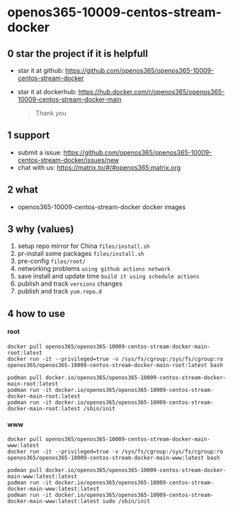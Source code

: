 # openos365-10009-centos-stream-docker

## 0 star the project if it is helpfull

* star it at github: https://github.com/openos365/openos365-10009-centos-stream-docker
* star it at dockerhub: https://hub.docker.com/r/openos365/openos365-10009-centos-stream-docker-main

  > Thank you

## 1 support

* submit a issue: https://github.com/openos365/openos365-10009-centos-stream-docker/issues/new
* chat with us: https://matrix.to/#/#openos365:matrix.org

## 2 what

* openos365-10009-centos-stream-docker docker images
  
## 3 why (values)

1. setup repo mirror for China `files/install.sh`
1. pr-install some packages `files/install.sh`
1. pre-config `files/root/`
1. networking problems `using github actions network`
1. save install and update time `build it using schedule actions`
1. publish and track `versions` changes
1. publish and track `yum.repo.d`

## 4 how to use

#### root
```
docker pull openos365/openos365-10009-centos-stream-docker-main-root:latest
docker run -it --privileged=true -v /sys/fs/cgroup:/sys/fs/cgroup:ro openos365/openos365-10009-centos-stream-docker-main-root:latest bash

podman pull docker.io/openos365/openos365-10009-centos-stream-docker-main-root:latest
podman run -it docker.io/openos365/openos365-10009-centos-stream-docker-main-root:latest
podman run -it docker.io/openos365/openos365-10009-centos-stream-docker-main-root:latest /sbin/init
```
#### www

```
docker pull openos365/openos365-10009-centos-stream-docker-main-www:latest
docker run -it --privileged=true -v /sys/fs/cgroup:/sys/fs/cgroup:ro openos365/openos365-10009-centos-stream-docker-main-www:latest bash

podman pull docker.io/openos365/openos365-10009-centos-stream-docker-main-www:latest:latest
podman run -it docker.io/openos365/openos365-10009-centos-stream-docker-main-www:latest:latest
podman run -it docker.io/openos365/openos365-10009-centos-stream-docker-main-www:latest:latest sudo /sbin/init
```
